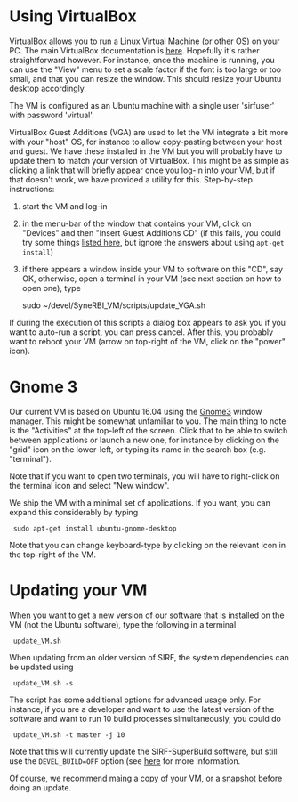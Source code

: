 # Using VirtualBox
VirtualBox allows you to run a Linux Virtual Machine (or other OS) on your PC.
The main VirtualBox documentation is [here](https://www.virtualbox.org/wiki/End-user_documentation). Hopefully it's
rather straightforward however. For instance, once the machine is running, you can use the "View" menu
to set a scale factor if the font is too large or too small, and that you can resize the window. This should resize your Ubuntu desktop accordingly.

The VM is configured as an Ubuntu machine with a single user 'sirfuser' with password 'virtual'.

VirtualBox Guest Additions (VGA) are used to let the VM integrate a bit more with your "host" OS, for instance to allow
copy-pasting between your host and guest. We have these installed in the VM but you will probably have to update them to match your version of VirtualBox. This might be as simple as clicking a link that will briefly appear once you log-in into your VM, but if that doesn't work, we have provided a utility for this. Step-by-step instructions:

1. start the VM and log-in
2. in the menu-bar of the window that contains your VM, click on "Devices" and then "Insert Guest Additions CD" (if this fails, you could try some things [listed here](https://askubuntu.com/questions/573596/unable-to-install-guest-additions-cd-image-on-virtual-box/960324#960324), but ignore the answers about using `apt-get install`)
3. if there appears a window inside your VM to software on this "CD", say OK, otherwise, open a terminal in your VM (see next section on how to open one), type

    sudo ~/devel/SyneRBI_VM/scripts/update_VGA.sh

If during the execution of this scripts a dialog box appears to ask you if you want to auto-run a script, you can press cancel. After this, you probably want to reboot your VM (arrow on top-right of the VM, click on the "power" icon).

# Gnome 3
Our current VM is based on Ubuntu 16.04 using the [Gnome3](https://www.gnome.org/gnome-3/) window manager. This might
be somewhat unfamiliar to you. The main thing to note is the "Activities" at the top-left of the screen. Click that to be able to switch between applications or launch a new one, for instance by clicking on the "grid" icon on the lower-left, or typing its name in the search box (e.g. "terminal").

Note that if you want to open two terminals, you will have to right-click on the terminal icon and select "New window".

We ship the VM with a minimal set of applications. If you want, you can expand this considerably by typing

     sudo apt-get install ubuntu-gnome-desktop

Note that you can change keyboard-type by clicking on the relevant icon in the top-right of the VM.

# Updating your VM
When you want to get a new version of our software that is installed on the VM
(not the Ubuntu software), type the following in a terminal

     update_VM.sh

When updating from an older version of SIRF, the system dependencies can be updated using

     update_VM.sh -s
     
The script has some additional options for advanced usage only. For instance, if you
are a developer and want to use the latest version of the software and want
to run 10 build processes simultaneously, you could do

     update_VM.sh -t master -j 10

Note that this will currently update the SIRF-SuperBuild software, but still use the `DEVEL_BUILD=OFF` option (see [here](https://github.com/SyneRBI/SIRF-SuperBuild#Building-with-specific-versions-of-dependencies) for more information.

Of course, we recommend maing a copy of your VM, or a [snapshot](https://docs.oracle.com/en/virtualization/virtualbox/6.0/user/snapshots.html) before doing an update.

